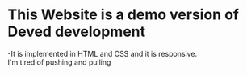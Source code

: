 # This Website is a demo version of Deved development

-It is implemented in HTML and CSS and it is responsive.\
I'm tired of pushing and pulling 